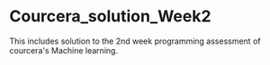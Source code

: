 # Courcera_solution_Week2

This includes solution to the 2nd week programming assessment of courcera's Machine learning.
